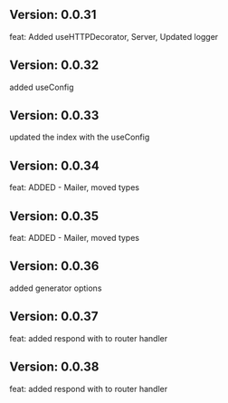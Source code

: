 ## Version: 0.0.31

feat: Added useHTTPDecorator, Server, Updated logger

## Version: 0.0.32

added useConfig

## Version: 0.0.33

updated the index with the useConfig
## Version: 0.0.34
feat: ADDED - Mailer, moved types

## Version: 0.0.35
feat: ADDED - Mailer, moved types

## Version: 0.0.36
added generator options

## Version: 0.0.37
feat: added respond with to router handler

## Version: 0.0.38
feat: added respond with to router handler

